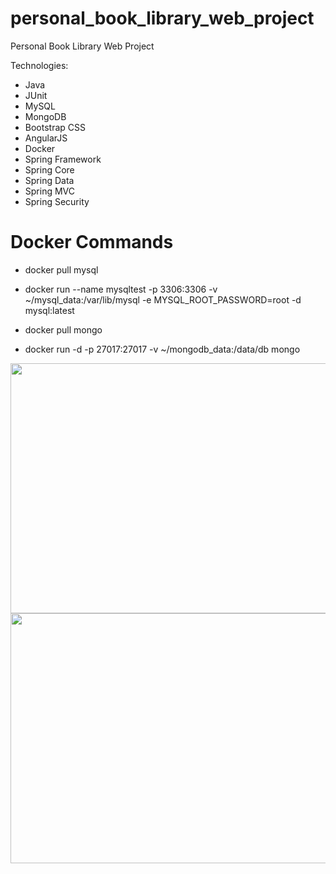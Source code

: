 # personal_book_library_web_project
Personal Book Library Web Project 

Technologies:

- Java
- JUnit
- MySQL
- MongoDB
- Bootstrap CSS
- AngularJS
- Docker
- Spring Framework
- Spring Core
- Spring Data
- Spring MVC
- Spring Security


# Docker Commands

- docker pull mysql
- docker run --name mysqltest -p 3306:3306 -v ~/mysql_data:/var/lib/mysql  -e MYSQL_ROOT_PASSWORD=root -d mysql:latest

- docker pull mongo
- docker run -d -p 27017:27017 -v ~/mongodb_data:/data/db mongo


<img src="https://user-images.githubusercontent.com/2838457/46903382-ae779680-cedc-11e8-932e-d578c889aae2.png" width="700" height="400">

<img src="https://user-images.githubusercontent.com/2838457/46903411-13cb8780-cedd-11e8-9f71-5c79ffe74e00.png" width="700" height="400">

